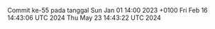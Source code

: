 Commit ke-55 pada tanggal Sun Jan 01 14:00 2023 +0100
Fri Feb 16 14:43:06 UTC 2024
Thu May 23 14:43:22 UTC 2024

